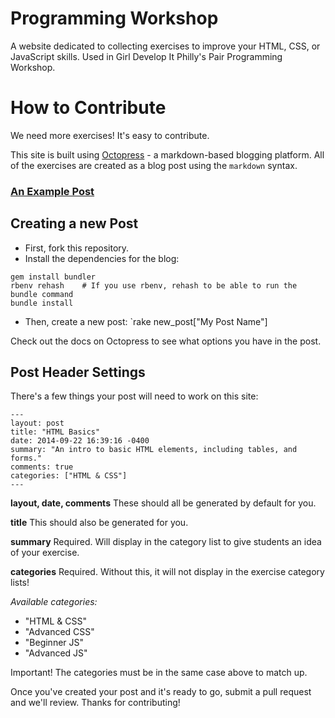 Programming Workshop
========

A website dedicated to collecting exercises to improve your HTML, CSS, or JavaScript skills. Used in Girl Develop It Philly's Pair Programming Workshop.

How to Contribute
==================

We need more exercises! It's easy to contribute.

This site is built using [Octopress](http://octopress.org/) - a markdown-based blogging platform. All of the exercises are created as a blog post using the `markdown` syntax.

### [An Example Post](https://raw.githubusercontent.com/tnbKristi/workshop/master/source/_posts/2014-09-22-html-basics.markdown)

## Creating a new Post

- First, fork this repository.
- Install the dependencies for the blog:  
```
gem install bundler
rbenv rehash    # If you use rbenv, rehash to be able to run the bundle command
bundle install
```

- Then, create a new post: `rake new_post["My Post Name"]

Check out the docs on Octopress to see what options you have in the post.


## Post Header Settings

There's a few things your post will need to work on this site:

```
---
layout: post
title: "HTML Basics"
date: 2014-09-22 16:39:16 -0400
summary: "An intro to basic HTML elements, including tables, and forms."
comments: true
categories: ["HTML & CSS"]
---
```

**layout, date, comments** These should all be generated by default for you.

**title** This should also be generated for you.

**summary** Required. Will display in the category list to give students an idea of your exercise.

**categories** Required. Without this, it will not display in the exercise category lists!

_Available categories:_
- "HTML & CSS"
- "Advanced CSS"
- "Beginner JS"
- "Advanced JS"

Important! The categories must be in the same case above to match up.

Once you've created your post and it's ready to go, submit a pull request and we'll review. Thanks for contributing!